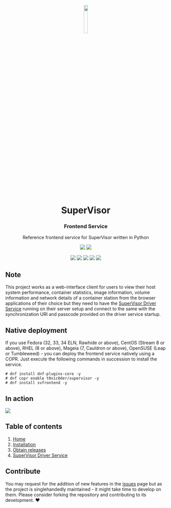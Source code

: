 <p align="center">
  <img width="15%" src="https://raw.githubusercontent.com/t0xic0der/supervisor-frontend-service/8ef30b5bcdc17496cfafb438837e517657ce8c27/pictures/mainicon.svg" />
</p>

<h1 align="center">SuperVisor</h1>
<h3 align="center">Frontend Service</h3>
<p align="center">Reference frontend service for SuperVisor written in Python</p>

<p align="center">
    <img src="https://raw.githubusercontent.com/veggiemonk/awesome-docker/master/badge.svg">
    <img src="https://camo.githubusercontent.com/e5d3197f63169393ee5695f496402136b412d5e3b1d77dc5aa80805fdd5e7edb/68747470733a2f2f617765736f6d652e72652f6d656e74696f6e65642d62616467652e737667">
</p>

<p align="center">
    <img src="https://img.shields.io/github/issues/t0xic0der/supervisor-frontend-service?style=flat-square&logo=appveyor&color=teal">
    <img src="https://img.shields.io/github/forks/t0xic0der/supervisor-frontend-service?style=flat-square&logo=appveyor&color=teal">
    <img src="https://img.shields.io/github/stars/t0xic0der/supervisor-frontend-service?style=flat-square&logo=appveyor&color=teal">
    <img src="https://img.shields.io/github/license/t0xic0der/supervisor-frontend-service?style=flat-square&logo=appveyor&color=teal">
    <img src="https://img.shields.io/github/watchers/t0xic0der/supervisor-frontend-service?style=flat-square&color=teal&logo=appveyor">
</p>

## Note
This project works as a web-interface client for users to view their host system performance, container statistics, 
image information, volume information and network details of a container station from the browser applications of their 
choice but they need to have the [SuperVisor Driver Service](https://github.com/t0xic0der/supervisor-driver-service/) 
running on their server setup and connect to the same with the synchronization URI and passcode provided on the driver 
service startup.

## Native deployment

If you use Fedora (32, 33, 34 ELN, Rawhide or above), CentOS (Stream 8 or above), RHEL (8 or above), 
Mageia (7, Cauldron or above), OpenSUSE (Leap or Tumbleweed) - you can deploy the frontend service natively using 
a COPR. Just execute the following commands in succession to install the service.

```shell
# dnf install dnf-plugins-core -y
# dnf copr enable t0xic0der/supervisor -y
# dnf install svfrontend -y
```

## In action 

![](https://raw.githubusercontent.com/t0xic0der/t0xic0der/master/supervisor-frontend-service-v1.1.0-beta.gif)

## Table of contents
1. [Home](https://github.com/t0xic0der/supervisor-frontend-service/wiki)
2. [Installation](https://github.com/t0xic0der/supervisor-frontend-service/wiki/Installation)
3. [Obtain releases](https://github.com/t0xic0der/supervisor-frontend-service/releases)
4. [SuperVisor Driver Service](https://github.com/t0xic0der/supervisor-driver-service)

## Contribute
You may request for the addition of new features in the [issues](https://github.com/t0xic0der/supervisor-frontend-service/issues) 
page but as the project is singlehandedly maintained - it might take time to develop on them. Please consider forking 
the repository and contributing to its development. :heart:
